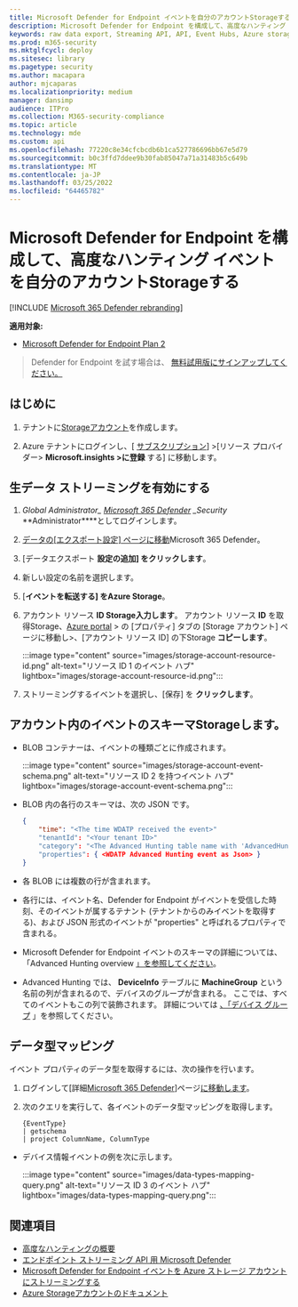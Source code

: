 ```yaml
---
title: Microsoft Defender for Endpoint イベントを自分のアカウントStorageする
description: Microsoft Defender for Endpoint を構成して、高度なハンティング イベントを自分のアカウントStorageします。
keywords: raw data export, Streaming API, API, Event Hubs, Azure storage, storage account, Advanced Hunting, raw data sharing
ms.prod: m365-security
ms.mktglfcycl: deploy
ms.sitesec: library
ms.pagetype: security
ms.author: macapara
author: mjcaparas
ms.localizationpriority: medium
manager: dansimp
audience: ITPro
ms.collection: M365-security-compliance
ms.topic: article
ms.technology: mde
ms.custom: api
ms.openlocfilehash: 77220c8e34cfcbcdb6b1ca527786696bb67e5d79
ms.sourcegitcommit: b0c3ffd7ddee9b30fab85047a71a31483b5c649b
ms.translationtype: MT
ms.contentlocale: ja-JP
ms.lasthandoff: 03/25/2022
ms.locfileid: "64465782"
---
```

# <a name="configure-microsoft-defender-for-endpoint-to-stream-advanced-hunting-events-to-your-storage-account"></a>Microsoft Defender for Endpoint を構成して、高度なハンティング イベントを自分のアカウントStorageする

[!INCLUDE [Microsoft 365 Defender rebranding](../../includes/microsoft-defender.md)]

**適用対象:**

- [Microsoft Defender for Endpoint Plan 2](https://go.microsoft.com/fwlink/p/?linkid=2154037)

> Defender for Endpoint を試す場合は、 [無料試用版にサインアップしてください。](https://signup.microsoft.com/create-account/signup?products=7f379fee-c4f9-4278-b0a1-e4c8c2fcdf7e&ru=https://aka.ms/MDEp2OpenTrial?ocid=docs-wdatp-configuresiem-abovefoldlink)

## <a name="before-you-begin"></a>はじめに

1. テナントに[Storageアカウント](/azure/storage/common/storage-account-overview)を作成します。

2. Azure テナントにログインし、[ [サブスクリプション](https://ms.portal.azure.com/)] >[リソース プロバイダー> **Microsoft.insights >に登録** する] に移動します。

## <a name="enable-raw-data-streaming"></a>生データ ストリーミングを有効にする

1. *Global Administrator_ [Microsoft 365 Defender](https://security.microsoft.com) _*_Security_ **Administrator****としてログインします。

2. [データの[エクスポート設定] ページに移動](https://security.microsoft.com/interoperability/dataexport)Microsoft 365 Defender。

3. [データエクスポート **設定の追加] をクリックします**。

4. 新しい設定の名前を選択します。

5. [**イベントを転送する] をAzure Storage**。

6. アカウント リソース **ID Storage入力します**。 アカウント リソース **ID** を取得Storage、[Azure portal](https://ms.portal.azure.com/) \> の [プロパティ] タブの [Storage アカウント] ページに移動し\>、[アカウント リソース ID] の下Storage **コピーします**。

   :::image type="content" source="images/storage-account-resource-id.png" alt-text="リソース ID 1 のイベント ハブ" lightbox="images/storage-account-resource-id.png":::

7. ストリーミングするイベントを選択し、[保存] を **クリックします**。

## <a name="the-schema-of-the-events-in-the-storage-account"></a>アカウント内のイベントのスキーマStorageします。

- BLOB コンテナーは、イベントの種類ごとに作成されます。

  :::image type="content" source="images/storage-account-event-schema.png" alt-text="リソース ID 2 を持つイベント ハブ" lightbox="images/storage-account-event-schema.png":::

- BLOB 内の各行のスキーマは、次の JSON です。

  ```json
  {
      "time": "<The time WDATP received the event>"
      "tenantId": "<Your tenant ID>"
      "category": "<The Advanced Hunting table name with 'AdvancedHunting-' prefix>"
      "properties": { <WDATP Advanced Hunting event as Json> }
  }
  ```

- 各 BLOB には複数の行が含まれます。

- 各行には、イベント名、Defender for Endpoint がイベントを受信した時刻、そのイベントが属するテナント (テナントからのみイベントを取得する)、および JSON 形式のイベントが "properties" と呼ばれるプロパティで含まれる。

- Microsoft Defender for Endpoint イベントのスキーマの詳細については、「Advanced Hunting overview [」を参照してください](advanced-hunting-overview.md)。

- Advanced Hunting では、 **DeviceInfo** テーブルに **MachineGroup** という名前の列が含まれるので、デバイスのグループが含まれる。 ここでは、すべてのイベントもこの列で装飾されます。 詳細については [、「デバイス グループ](machine-groups.md) 」を参照してください。

## <a name="data-types-mapping"></a>データ型マッピング

イベント プロパティのデータ型を取得するには、次の操作を行います。

1. ログインして[詳細[Microsoft 365 Defender](https://security.microsoft.com)]ページ[に移動します](https://security.microsoft.com/hunting-package)。

2. 次のクエリを実行して、各イベントのデータ型マッピングを取得します。

   ```kusto
   {EventType}
   | getschema
   | project ColumnName, ColumnType
   ```

- デバイス情報イベントの例を次に示します。

  :::image type="content" source="images/data-types-mapping-query.png" alt-text="リソース ID 3 のイベント ハブ" lightbox="images/data-types-mapping-query.png":::

## <a name="related-topics"></a>関連項目

- [高度なハンティングの概要](advanced-hunting-overview.md)
- [エンドポイント ストリーミング API 用 Microsoft Defender](raw-data-export.md)
- [Microsoft Defender for Endpoint イベントを Azure ストレージ アカウントにストリーミングする](raw-data-export-storage.md)
- [Azure Storageアカウントのドキュメント](/azure/storage/common/storage-account-overview)
